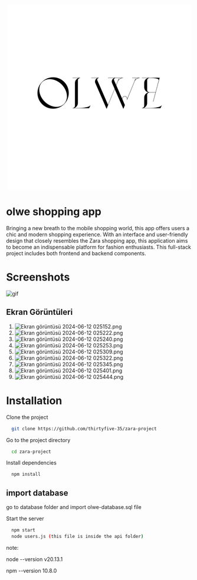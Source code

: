 <div align="center">
  <img src="https://github.com/thirtyfive-35/zara-project/blob/main/assets/images/logo/logo-README.png" alt="Proje Gösterimi">
</div>


# olwe shopping app

Bringing a new breath to the mobile shopping world, this app offers users a chic and modern shopping experience. With an interface and user-friendly design that closely resembles the Zara shopping app, this application aims to become an indispensable platform for fashion enthusiasts. This full-stack project includes both frontend and backend components.

# Screenshots

![gif](https://github.com/thirtyfive-35/zara-project/blob/main/gif/tovideo.gif)


## Ekran Görüntüleri

1. ![Ekran görüntüsü 2024-06-12 025152.png](https://github.com/thirtyfive-35/zara-project/raw/main/gif/pagePhoto/2024-06-12%20025152.png)
2. ![Ekran görüntüsü 2024-06-12 025222.png](https://github.com/thirtyfive-35/zara-project/raw/main/gif/pagePhoto/2024-06-12%20025222.png)
3. ![Ekran görüntüsü 2024-06-12 025240.png](https://github.com/thirtyfive-35/zara-project/raw/main/gif/pagePhoto/2024-06-12%20025240.png)
4. ![Ekran görüntüsü 2024-06-12 025253.png](https://github.com/thirtyfive-35/zara-project/raw/main/gif/pagePhoto/2024-06-12%20025253.png)
5. ![Ekran görüntüsü 2024-06-12 025309.png](https://github.com/thirtyfive-35/zara-project/raw/main/gif/pagePhoto/2024-06-12%20025309.png)
6. ![Ekran görüntüsü 2024-06-12 025322.png](https://github.com/thirtyfive-35/zara-project/raw/main/gif/pagePhoto/2024-06-12%20025322.png)
7. ![Ekran görüntüsü 2024-06-12 025345.png](https://github.com/thirtyfive-35/zara-project/raw/main/gif/pagePhoto/2024-06-12%20025345.png)
8. ![Ekran görüntüsü 2024-06-12 025401.png](https://github.com/thirtyfive-35/zara-project/raw/main/gif/pagePhoto/2024-06-12%20025401.png)
9. ![Ekran görüntüsü 2024-06-12 025444.png](https://github.com/thirtyfive-35/zara-project/raw/main/gif/pagePhoto/2024-06-12%20025444.png)


# Installation

Clone the project

```bash
  git clone https://github.com/thirtyfive-35/zara-project
```

Go to the project directory

```bash
  cd zara-project
```

Install dependencies

```bash
  npm install
```

## import database

go to database folder and import olwe-database.sql file



Start the server

```bash
  npm start
  node users.js (this file is inside the api folder)
```


note:

node --version
v20.13.1

npm --version
10.8.0





